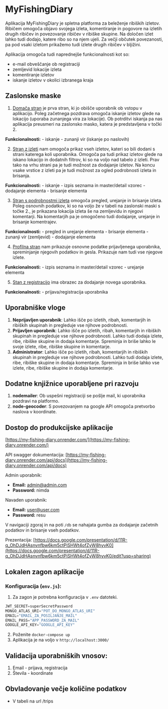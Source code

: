 # MyFishingDiary

Aplikacija MyFishingDiary je spletna platforma za beleženje ribiških izletov. Ribičem omogoča objavo svojega izleta, komentiranje in pogovore na izletih drugih ribičev in povezovanje ribičev v ribiške skupine. Na določen izlet lahko tudi dodajo, katere ribo so na njem ujeli. Za večji občutek povezanosti, pa pod vsaki izletom prikažemo tudi izlete drugih ribičev v bljižini.

Aplikacija omogoča tudi naprednejše funkcionalnosti kot so:
  - e-mail obveščanje ob registraciji
  - zemljevid lokacije izleta
  - komentiranje izletov
  - iskanje izletov v okolici izbranega kraja

## Zaslonske maske

1. [Domača stran](/docs/index.html) je prva stran, ki jo obišče uporabnik ob vstopu v aplikacijo. Poleg začetnega pozdrava omogoča iskanje izletov glede na lokacijo (uporaba zunanjega vira za lokacije). Ob potrditvi iskanja pa nas aplikacija preusmeri na zaslonsko masko, katera je predstavljena v točki 2. 

  **Funkcionalnosti:**
      - iskanje
      - zunanji vir (iskanje po naslovih)

2. [Stran z izleti](/docs/trips.html) nam omogoča prikaz vseh izletov, kateri so bili dodani s strani katerega koli uporabnika. Omogoča pa tudi prikaz izletov glede na iskano lokacijo in dodatnih filtrov, ki so na voljo nad tabelo z izleti. Prav tako na vrhu strani pa je tudi možnost za dodajanje izletov. Na koncu vsake vrstice z izleti pa je tudi možnost za ogled podrobnosti izleta in brisanja.

  **Funkcionalnosti:**
      - iskanje
      - izpis seznama in master/detail vzorec
      - dodajanje elementa
      - brisanje elementa

3. [Stran s podrobnostmi izleta](/docs/trip-details.html) omogoča pregled, urejanje in brisanje izleta. Poleg osnovnih podatkov, ki so na voljo že v tabeli na zaslonski maski s točke 2., je prikazana lokacija izleta še na zemljevidu in njegovi komentarji. Na komentarjih pa je omogočeno tudi dodajanje, urejanje in brisanje komentrajev.

  **Funkcionalnosti:**
      - pregled in urejanje elementa
      - brisanje elementa
      - zunanji vir (zemljevid)
      - dodajanje elementa
      
4. [Profilna stran](/docs/profile.html) nam prikazuje osnovne podatke prijavljenega uporabnika, spreminjanje njegovih podatkov in gesla. Prikazuje nam tudi vse njegove izlete.

  **Funkcionalnosti:**
      - izpis seznama in master/detail vzorec
      - urejanje elementa
      
5. [Stan z registracijo](/docs/register.html) ima obrazec za dodajanje novega uporabnika.

  **Funkcionalnosti:**
      - prijava/registracija uporabnika

## Uporabniške vloge
1. **Neprijavljen uporabnik**: Lahko išče po izletih, ribah, komentarjih in ribiških skupinah in pregleduje vse njihove podrobnosti.
2. **Prijavljen uporabnik**: Lahko išče po izletih, ribah, komentarjih in ribiških skupinah in pregleduje vse njihove podrobnosti. Lahko tudi dodaja izlete, ribe, ribiške skupine in dodaja komentarje. Spreminja in briše lahko le svoje izlete, ribe, ribiške skupine in komentarje.
3. **Administrator**: Lahko išče po izletih, ribah, komentarjih in ribiških skupinah in pregleduje vse njihove podrobnosti. Lahko tudi dodaja izlete, ribe, ribiške skupine in dodaja komentarje. Spreminja in briše lahko vse izlete, ribe, ribiške skupine in dodaja komentarje.

## Dodatne knjižnice uporabljene pri razvoju
1. **nodemailer**: Ob uspešni registraciji se pošlje mail, ki uporabnika pozdravi na platformo.
2. **node-geocoder**: S povezovanjem na google API omogoča pretvorbo naslova v koordinate.

## Dostop do produkcijske aplikacije

[https://my-fishing-diary.onrender.com/](https://my-fishing-diary.onrender.com/)

API swagger dokumentacija:
[https://my-fishing-diary.onrender.com/api/docs](https://my-fishing-diary.onrender.com/api/docs)

Admin uporabnik:
  - **Email:** admin@admin.com
  - **Password:** nimda

Navaden uporabnik:
  - **Email:** user@user.com
  - **Password:** resu

V navigaciji zgoraj in na poti `/db` se nahajata gumba za dodajanje začetnih podatkov in brisanje vseh podatkov.

Prezentacija: [https://docs.google.com/presentation/d/11R-q_OhDJdHAsnvnfbw6km5ctPiSHWt4ofZyW8hyvK0](https://docs.google.com/presentation/d/11R-q_OhDJdHAsnvnfbw6km5ctPiSHWt4ofZyW8hyvK0/edit?usp=sharing)

## Lokalen zagon aplikacije

### Konfiguracija (`env.js`):
1. Za zagon je potrebna konfiguracija v `.env` datoteki.
```javascript
JWT_SECRET=superSecretPassword
MONGO_ATLAS_URI="POT_DO_MONGO_ATLAS_URI"
EMAIL="EMAIL_ZA_POSILJANJE_MAIL"
EMAIL_PASS="APP_PASSWORD_ZA_MAIL"
GOOGLE_API_KEY="GOOGLE_API_KEY"
```

2. Poženite `docker-compose up`
3. Aplikacija je na voljo v `http://localhost:3000/`

## Validacija uporabniških vnosov:
1. Email - prijava, registracija
2. Števila - koordinate

## Obvladovanje večje količine podatkov
- V tabeli na url /trips
